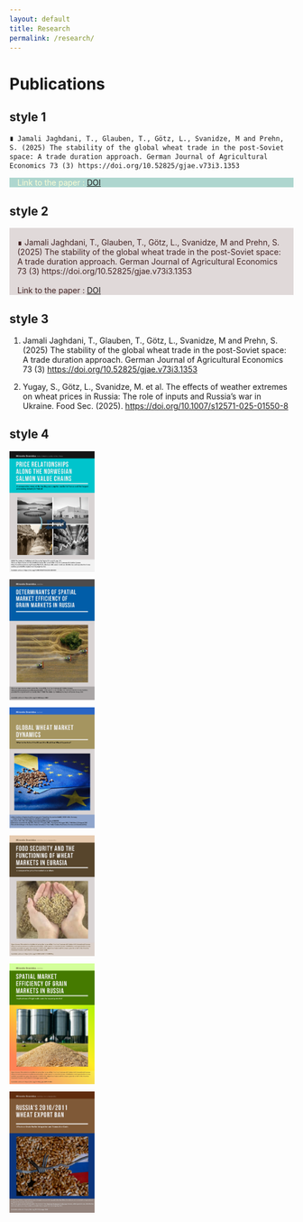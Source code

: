 ```yaml
---
layout: default
title: Research
permalink: /research/
---
```


# Publications

## style 1
```
∎ Jamali Jaghdani, T., Glauben, T., Götz, L., Svanidze, M and Prehn, S. (2025) The stability of the global wheat trade in the post-Soviet space: A trade duration approach. German Journal of Agricultural Economics 73 (3) https://doi.org/10.52825/gjae.v73i3.1353
```

<div style="background-color:#AED6CF; color:#FAFDD6;">
  <p style='margin-left:1em; margin-right:1em'> 
  Link to the paper : <a href="https://doi.org/10.52825/gjae.v73i3.1353">DOI</a>
  </p>
</div>

## style 2

<div style="background-color:#E0D9D9; color:#432323;">
  <p style='margin-left:1em; margin-top:1em; margin-right:1em'> <br>∎ Jamali Jaghdani, T., Glauben, T., Götz, L., Svanidze, M and Prehn, S. (2025) The stability of the global wheat trade in the post-Soviet space: A trade duration approach. German Journal of Agricultural Economics 73 (3) https://doi.org/10.52825/gjae.v73i3.1353<br><br>Link to the paper : <a href="https://doi.org/10.52825/gjae.v73i3.1353">DOI</a>
  </p>
</div>  
 
## style 3

1. Jamali Jaghdani, T., Glauben, T., Götz, L., Svanidze, M and Prehn, S. (2025) The stability of the global wheat trade in the post-Soviet space: A trade duration approach. German Journal of Agricultural Economics 73 (3) <a href="https://doi.org/10.52825/gjae.v73i3.1353">https://doi.org/10.52825/gjae.v73i3.1353</a>

2. Yugay, S., Götz, L., Svanidze, M. et al. The effects of weather extremes on wheat prices in Russia: The role of inputs and Russia’s war in Ukraine. Food Sec. (2025). <a href="https://doi.org/10.1007/s12571-025-01550-8">https://doi.org/10.1007/s12571-025-01550-8</a>

## style 4 

<div style="display: flex; flex-wrap: wrap; gap: 10px; justify-content: start; align-items: flex-start;">
  <a href="https://doi.org/10.1080/13657305.2022.2104403">
    <img src="https://raw.githubusercontent.com/miranidze/miranidze/main/design/post1.png" style="width:30%; display:inline-block;">
  </a>
  <a href="https://doi.org/10.1016/j.gfs.2019.07.004">
    <img src="https://raw.githubusercontent.com/miranidze/miranidze/main/design/post22.png" style="width:30%; display:inline-block;">
  </a>
  <a href="https://github.com/miranidze/eu-blacksea-wheat">
    <img src="https://raw.githubusercontent.com/miranidze/miranidze/main/design/poster3.png" style="width:30%; display:inline-block;">
  </a>
  <a href="https://link.springer.com/article/10.1007/s12571-019-00933-y">
    <img src="https://raw.githubusercontent.com/miranidze/miranidze/main/design/poster4.png" style="width:30%; display:inline-block;">
  </a>
  <a href="https://doi.org/10.1016/j.foodpol.2019.101769">
    <img src="https://raw.githubusercontent.com/miranidze/miranidze/main/design/poster5.png" style="width:30%; display:inline-block;">
  </a>
  <a href="https://doi.org/10.1002/aepp.13168">
    <img src="https://raw.githubusercontent.com/miranidze/miranidze/main/design/poster6.png" style="width:30%; display:inline-block;">
  </a>
</div>




